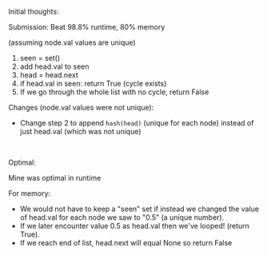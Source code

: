 Initial thoughts:

Submission:
Beat 98.8% runtime, 80% memory

(assuming node.val values are unique)
1. seen = set()
2. add head.val to seen
3. head = head.next
4. if head.val in seen: return True (cycle exists)
5. If we go through the whole list with no cycle, return False

Changes (node.val values were not unique):

- Change step 2 to append `hash(head)` (unique for each node) instead of just head.val (which was not unique)

<br>

Optimal:

Mine was optimal in runtime


For memory:

- We would not have to keep a "seen" set if instead we changed the value of head.val for each node we saw to "0.5" (a unique number).
- If we later encounter value 0.5 as head.val then we've looped! (return True).
- If we reach end of list, head.next will equal None so return False